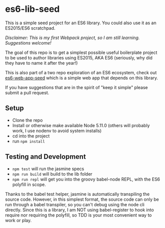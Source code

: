# es6-lib-seed

This is a simple seed project for an ES6 library. You could also use it as an ES2015/ES6 scratchpad.

_Disclaimer: This is my first Webpack project, so I am still learning. Suggestions welcome!_

The goal of this repo is to get a simplest possible useful boilerplate project to be used to author libraries using ES2015, AKA ES6 (seriously, why did they have to name it after the year!)

This is also part of a two repo exploration of an ES6 ecosystem, check out [es6-web-app-seed](https://github.com/tinisi/es6-web-app-seed) which is a simple web app that depends on this library.

If you have suggestions that are in the spirit of "keep it simple" please submit a pull request.

## Setup

* Clone the repo
* Install or otherwise make available Node 5.11.0 (others will probably work, I use nodenv to avoid system installs)
* cd into the project
* run `npm install`

## Testing and Development

* `npm test` will run the jasmine specs
* `npm run build` will build to the lib folder
* `npm run repl` will get you into the groovy babel-node REPL, with the ES6 polyfill in scope.

Thanks to the babel test helper, jasmine is automatically transpiling the source code. However, in this simplest format, the source code can only be run through a babel transpiler, so you can't debug using the node cli directly. Since this is a library, I am NOT using babel-register to hook into require nor requiring the polyfill, so TDD is your most convenient way to work or play.

